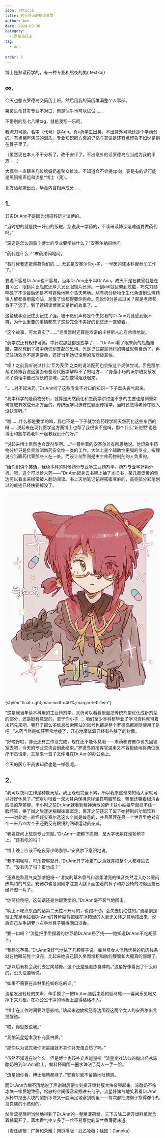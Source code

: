```yaml
---
icon: article
title: 药分博士的扯淡日常
author: Ann
date: 2024-03-30
category:
  - 罗德岛日志
tag:
  - Ann

order: 5
---
```


博士是熟读药学的，有一种专业和熬夜的美{.textkai}

<!-- more -->

## ∞.

今天也想去罗德岛交简历上班。然后用我的简历堆满整个人事部。

莱茵生命其实专业不对口，但是似乎也可以试试……

不带别的乱七八糟tag，就是我写一乐呵。

我流刀可她，名字（代号）是Ann。真•药学生出身，不出意外可能还是个学药分的。有点相声演员的潜质。专业知识那方面的记忆与其说是还有点印象不如说是刻在骨子里了。

（虽然现在本人不干分析了，改干安评了。不出意外的话罗德岛应当成为我的甲方……）

大概会一直跟某几位奶妈奶爸聚众扯淡。不知道会不会提cp向，要是有的话可能是黑钢相声组和流星*博士（我）。

北方话频繁出没，毕竟内含相声成分……

## 1.

其实Dr.Ann不是因为想搞科研才读博的。

“当时想的就是找一好点的饭辙。您说我一学药的，不读研读博深造难道要做药代吗。”

“深造是怎么回事？博士的专业要学些什么？”安赛尔纳闷地问

“药代是什么？”末药纳闷地问。

“有时候我还挺羡慕你们的……尤其是安赛尔你小子，一学医的还本科就参加工作了。”

要说不容易Dr.Ann也不容易。当年Dr.Ann还不叫Dr.Ann，成天不是在教室就是在自习室，眼镜片比瓶底还厚头发比眼镜片还薄。一到ddl就疲劳到过载，巧克力咖啡磕了不少最后还是不可避免地睡个昏天黑地。从有机分析物化生化色谱到生理药理人解都得雨露均沾，怠慢了谁都得要你狗命。您说59分差点过关？那是老师都救不了您了。到了读研读博就又是新的故事了……

这些破事没记住比记住了强。被干员们声称是个失忆者的Dr.Ann对此感到很不爽，为什么重要的事情都忘了这些完全不美好的记忆还一直留着。

“这个故事，可太真实了……”毛发暂时还算是浓密的卡特斯人心有余悸地说。

“药学院还有规律可循。中药院那就都是玄学了……”Dr.Ann看了眼末药的瓶瓶罐罐，突然想到了被中药识别支配的恐惧。光是记住那些药材的特征就够费劲了，再记住功效岂不是更要命，还好当年她记没用的东西极其快。

“噢！之前我听说过什么‘互为表里’之类的说法配药也会按这个规律尝试。但是凯尔希老师跟我说这里面有些现代医学解释不了的地方……”身量小巧的沃尔珀女孩发现了谈话中自己擅长的领域，立刻变得活跃起来。

“……对不起末药。”Dr.Ann听了这些专业不对口的知识一下子垂头丧气起来。

“我本科学的是药物分析，就算是天然药化和生药学讲过差不多的主要也是侧重如何提取有效成分那方面的。传统医学只选修过健康传播学，当时还觉得老师在唬人没认真听。”

“嗯……什么都是要学的嘛，我也不是一下子就学会药理学啊天然药化这些东西的呀……说起来在现代医学这方面博士也帮了我很多不是吗，那个什么'新剂型'也是博士和凯尔希老师一起教我设计的呀。”

“说起来博士居然也会改剂型啊……”一旁坐着的安赛尔若有所思地说。他印象中药物分析只是负责监测新药安全性一类的工作，大体上是个辅助性更强的专业，按理说应当跟药代室那些人在一处。而设计剂型则是由主修药物制剂的人负责的。

“给你们讲个笑话，我读本科的时候药分专业学工业药剂学，药剂专业学药物分析。哦，这个可以给末药——”Dr.Ann起身去书架上抽了本旧书，某几章泛黄的侧边可以看出来经常被人翻动阅读。书上天地笔记记得密密麻麻的，高亮部分彩笔划过的痕迹已经快要掉没了。

![](./res/illustration/文章配图（Danoka）.webp) {style="float:right;max-width:40%;margin-left:1em"}

“这是我当年读本科用的工业药剂学。末药可以看看里面把传统剂型优化成新剂型的部分，还是挺有意思的。至于你小子……咱们至少本科都毕业了学习资料就可着末药先来吧，我开了那么多信息检索网站的账号也都是整个罗德岛都能随便用了是吧 。”末药当然是如获至宝地接了，开心地摩挲着已经有些脏了的封面。

“好啦好啦，博士还有工作没完成，现在还不能休息哦——末药和安赛尔也先回寝室去吧，今天的专业交流会到此结束。”罗德岛的指挥官温柔又不容拒绝地将两位医疗干员请走，又拿来一沓子文件堆在Dr.Ann的办公桌上。

今天的医疗干员求知欲也是一样强呢。

## 2.

 “我可以夜间工作是种族天赋。我上晚班完全不累，所以我来这班岗的话大家就可以好好休息了。”安塞尔甩着一双大耳朵保持原样坐在电脑前说，嘴里还嚼着根清香四溢的芹菜梗。半小时之前Dr.Ann就看到精神涣散的萨卡兹小姑娘早就挂不住一脸坏笑，换了岗之后迷迷糊糊往寝室走，离开之前还忘了留下她特制的功能饮料——对此她一直怀疑安赛尔选这么个岗是故意的，并且芙蓉在另一个世界里绝对有个一米八四大个子还戴反光眼镜的网球运动员亲戚。

 “老娘夜间上班是专业天赋。”Dr.Ann一把薅下兜帽，呈大字状躺在滚轮椅子上。“还有吃的吗？”

  “博士晚上应该不吃夜宵少喝咖啡。”安赛尔下意识地说。

 “我不喝咖啡，可乐管够就行。”Dr.Ann开了冰箱门之后就差把整个人都埋进去了。“没有肉了吗？蛋也成？”

  “还真是秋高气爽那啥肥呀～”清爽的草木香气和温柔清亮的嗓音突然混入办公室闷热焦灼的气息。安赛尔也是刚刚才注意大腿下面坐着的裤子和办公椅的海绵坐垫已经汗湿一片了。

  “你可拉倒吧，这句话还是你跟我学的。”Dr.Ann毫不客气地回击。

  “晚上不吃点东西的话第二天拉不开弓的，也跑不动，会失去机动性的。”流星倒是理由充足地拉着Dr.Ann的转椅靠背把埋在冰箱里的人毫无关怀之意地拽出来，然后自己左手胡萝卜右手炒豆子嚼得满口溢香。

   “要一口吗？”流星把手里攥着的炒豆朝Dr.Ann扬了扬——她知道Dr.Ann不吃胡萝卜。

  “我想吃苹果。”Dr.Ann没好气地拈了几颗豆子说。库兰塔女人流畅优美的肌肉线条就在她眼前晃个没完，比起来她自己因久坐而堆积脂肪的腰腹和大腿真的弱爆了。

  “那以后有机会我们去定向越野。这个还是挺锻炼身体的。”流星好像看出了什么似的，没头没脑地说。

   “如果不需要在森林里挖蚯蚓吃的话。”

 流星发出轻轻的笑声，伸手摸了一把Dr.Ann脑后束着的低马尾——喜闻乐见地又掉下来几根，在办公室干净的地板上显得格格不入。

   “博士在工作时间要注意影响。”站起来边放松筋骨边围观这两个女人的安赛尔出言提醒道。

  “哎，你就敢说我。”

 “我怕流星姐拿我补充蛋白质。”

 “那你以为说完我你流星姐就不拿你补充蛋白质了吗。”

 “虽然不知道在说什么，但是博士也该补充点能量啦。”流星变戏法似的掏出杯冰冻酸奶贴到Dr.Ann脸上，塑料杯周围一圈水珠沾了两人一手一脸。

 “流星姐你看，博士眼睛都绿了。”安赛尔毫不留情地吐槽道。

而Dr.Ann含糊不清地说了声谢谢后便立刻撕开塑封膜大快朵颐起来。冻酸奶不像冰块一样质地致密，松散的空间很容易插进去勺子，流星好脾气地笑着看Dr.Ann从杯中挖出大块的酸奶冰块又一脸满足地塞到嘴里——每次都把腮帮子撑得像个札拉克族的小孩似的。

然后流星理所当然地得到了Dr.Ann的一整匣薄荷糖，三下五除二撕开塑料纸就含着糖离开了。草木香气中又多了一丝不易察觉的留兰香薄荷味道。<eod />

（责任编辑：广英和荣耀；网页排版：武乙凌薇；绘图：Danoka）

<FakeAds />